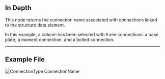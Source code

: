 ## In Depth
This node returns the connection name associated with connections linked to the structure data element.

In this example, a column has been selected with three connections: a base plate, a moment connection, and a bolted connection.
___
## Example File

![ConnectionType.ConnectionName](./AdvanceSteel.ConnectionAutomation.Nodes.ConnectionType.ConnectionName_img.jpg)